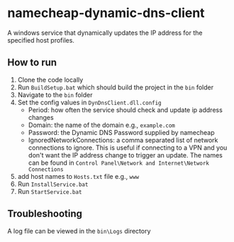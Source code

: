 # namecheap-dynamic-dns-client

A windows service that dynamically updates the IP address for the specified host profiles.

## How to run

1. Clone the code locally
2. Run `BuildSetup.bat` which should build the project in the `bin` folder
3. Navigate to the `bin` folder
4. Set the config values in `DynDnsClient.dll.config`
    * Period: how often the service should check and update ip address changes
    * Domain: the name of the domain e.g., `example.com`
    * Password: the Dynamic DNS Password supplied by namecheap
    * IgnoredNetworkConnections: a comma separated list of network connections to ignore. This is useful if connecting to a VPN and you don't want the IP address change to trigger an update. The names can be found in `Control Panel\Network and Internet\Network Connections`
5. add host names to `Hosts.txt` file e.g., `www`
6. Run `InstallService.bat`
7. Run `StartService.bat`

## Troubleshooting

A log file can be viewed in the `bin\Logs` directory
